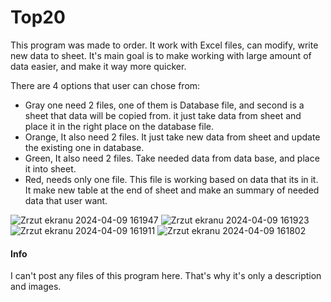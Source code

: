 # Top20
This program was made to order.
It work with Excel files, can modify, write new data to sheet.
It's main goal is to make working with large amount of data easier, and make it way more quicker.

There are 4 options that user can chose from:
- Gray one need 2 files, one of them is Database file, and second is a sheet that data will be copied from. it just take data from sheet and place it in the right place on the database file.
- Orange, It also need 2 files. It just take new data from sheet and update the existing one in database.
- Green, It also need 2 files. Take needed data from data base, and place it into sheet.
- Red, needs only one file. This file is working based on data that its in it. It make new table at the end of sheet and make an summary of needed data that user want.

![Zrzut ekranu 2024-04-09 161947](https://github.com/RekenGit/Top20/assets/72222392/5b694907-fefa-4e25-b77d-f9537c223f91)
![Zrzut ekranu 2024-04-09 161923](https://github.com/RekenGit/Top20/assets/72222392/7c0240c4-a3f8-4b31-823e-507c62609dc2)
![Zrzut ekranu 2024-04-09 161911](https://github.com/RekenGit/Top20/assets/72222392/7f2befdb-c788-4997-9139-c8ccbdf74c93)
![Zrzut ekranu 2024-04-09 161802](https://github.com/RekenGit/Top20/assets/72222392/2a80271b-b7c6-4a1c-a29d-6a9e42d4c737)



#### Info
I can't post any files of this program here. That's why it's only a description and images.

